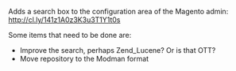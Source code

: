 Adds a search box to the configuration area of the Magento admin: http://cl.ly/141z1A0z3K3u3T1Y1t0s

Some items that need to be done are:

* Improve the search, perhaps Zend_Lucene?  Or is that OTT?
* Move repository to the Modman format
